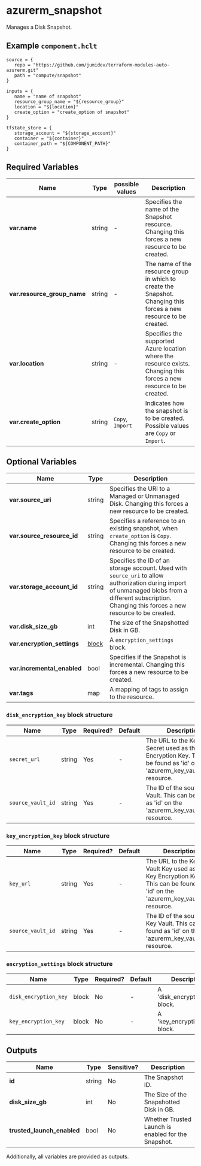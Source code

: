 # azurerm_snapshot

Manages a Disk Snapshot.

## Example `component.hclt`

```hcl
source = {
   repo = "https://github.com/jumidev/terraform-modules-auto-azurerm.git" 
   path = "compute/snapshot" 
}

inputs = {
   name = "name of snapshot" 
   resource_group_name = "${resource_group}" 
   location = "${location}" 
   create_option = "create_option of snapshot" 
}

tfstate_store = {
   storage_account = "${storage_account}" 
   container = "${container}" 
   container_path = "${COMPONENT_PATH}" 
}

```

## Required Variables

| Name | Type |  possible values |  Description |
| ---- | --------- |  ----------- | ----------- |
| **var.name** | string |  -  |  Specifies the name of the Snapshot resource. Changing this forces a new resource to be created. | 
| **var.resource_group_name** | string |  -  |  The name of the resource group in which to create the Snapshot. Changing this forces a new resource to be created. | 
| **var.location** | string |  -  |  Specifies the supported Azure location where the resource exists. Changing this forces a new resource to be created. | 
| **var.create_option** | string |  `Copy`, `Import`  |  Indicates how the snapshot is to be created. Possible values are `Copy` or `Import`. | 

## Optional Variables

| Name | Type |  Description |
| ---- | --------- |  ----------- |
| **var.source_uri** | string |  Specifies the URI to a Managed or Unmanaged Disk. Changing this forces a new resource to be created. | 
| **var.source_resource_id** | string |  Specifies a reference to an existing snapshot, when `create_option` is `Copy`. Changing this forces a new resource to be created. | 
| **var.storage_account_id** | string |  Specifies the ID of an storage account. Used with `source_uri` to allow authorization during import of unmanaged blobs from a different subscription. Changing this forces a new resource to be created. | 
| **var.disk_size_gb** | int |  The size of the Snapshotted Disk in GB. | 
| **var.encryption_settings** | [block](#encryption_settings-block-structure) |  A `encryption_settings` block. | 
| **var.incremental_enabled** | bool |  Specifies if the Snapshot is incremental. Changing this forces a new resource to be created. | 
| **var.tags** | map |  A mapping of tags to assign to the resource. | 

### `disk_encryption_key` block structure

| Name | Type | Required? | Default | Description |
| ---- | ---- | --------- | ------- | ----------- |
| `secret_url` | string | Yes | - | The URL to the Key Vault Secret used as the Disk Encryption Key. This can be found as 'id' on the 'azurerm_key_vault_secret' resource. |
| `source_vault_id` | string | Yes | - | The ID of the source Key Vault. This can be found as 'id' on the 'azurerm_key_vault' resource. |

### `key_encryption_key` block structure

| Name | Type | Required? | Default | Description |
| ---- | ---- | --------- | ------- | ----------- |
| `key_url` | string | Yes | - | The URL to the Key Vault Key used as the Key Encryption Key. This can be found as 'id' on the 'azurerm_key_vault_key' resource. |
| `source_vault_id` | string | Yes | - | The ID of the source Key Vault. This can be found as 'id' on the 'azurerm_key_vault' resource. |

### `encryption_settings` block structure

| Name | Type | Required? | Default | Description |
| ---- | ---- | --------- | ------- | ----------- |
| `disk_encryption_key` | block | No | - | A 'disk_encryption_key' block. |
| `key_encryption_key` | block | No | - | A 'key_encryption_key' block. |



## Outputs

| Name | Type | Sensitive? | Description |
| ---- | ---- | --------- | --------- |
| **id** | string | No  | The Snapshot ID. | 
| **disk_size_gb** | int | No  | The Size of the Snapshotted Disk in GB. | 
| **trusted_launch_enabled** | bool | No  | Whether Trusted Launch is enabled for the Snapshot. | 

Additionally, all variables are provided as outputs.
